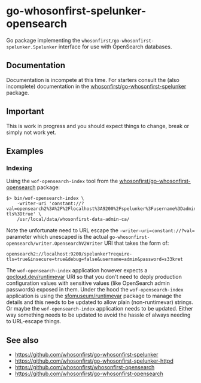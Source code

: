 # go-whosonfirst-spelunker-opensearch

Go package implementing the `whosonfirst/go-whosonfirst-spelunker.Spelunker` interface for use with OpenSearch databases.

## Documentation

Documentation is incompete at this time. For starters consult the (also incomplete) documentation in the [whosonfirst/go-whosonfirst-spelunker](https://github.com/whosonfirst/go-whosonfirst-spelunker) package.

## Important

This is work in progress and you should expect things to change, break or simply not work yet.

## Examples

### Indexing

Using the `wof-opensearch-index` tool from the [whosonfirst/go-whosonfirst-opensearch](https://github.com/whosonfirst/go-whosonfirst-opensearch) package:

```
$> bin/wof-opensearch-index \
	-writer-uri 'constant://?val=opensearch2%3A%2F%2Flocalhost%3A9200%2Fspelunker%3Fusername%3Dadmin%26password%3...%26insecure%3Dtrue%26require-tls%3Dtrue' \
	/usr/local/data/whosonfirst-data-admin-ca/
```

Note the unfortunate need to URL escape the `-writer-uri=constant://?val=` parameter which unescaped is the actual `go-whosonfirst-opensearch/writer.OpensearchV2Writer` URI that takes the form of:

```
opensearch2://localhost:9200/spelunker?require-tls=true&insecure=true&debug=false&username=admin&password=s33kret
```

The `wof-opensearch-index` application however expects a [gocloud.dev/runtimevar](https://gocloud.dev/howto/runtimevar/) URI so that you don't need to deply production configuration values with sensitive values (like OpenSearch admin passwords) exposed in them. Under the hood the `wof-opensearch-index` application is using the [sfomuseum/runtimevar](https://github.com/sfomuseum/runtimevar) package to manage the details and this needs to be updated to allow plain (non-runtimevar) strings. Or maybe the `wof-opensearch-index` application needs to be updated. Either way something needs to be updated to avoid the hassle of always needing to URL-escape things.

## See also

* https://github.com/whosonfirst/go-whosonfirst-spelunker
* https://github.com/whosonfirst/go-whosonfirst-spelunker-httpd
* https://github.com/whosonfirst/whosonfirst-opensearch
* https://github.com/whosonfirst/go-whosonfirst-opensearch